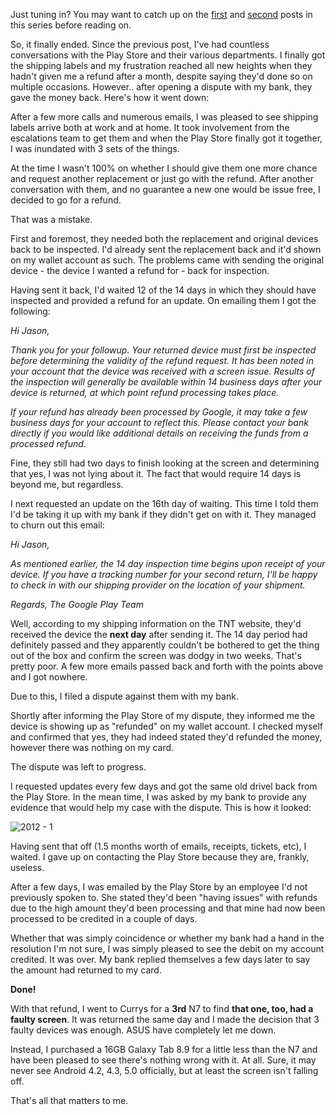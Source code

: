 <!---
title: "The Nexus 7 saga: Resolved"
date: "2012-11-25"
categories:
  - "mobile"
  - "reviews"
tags:
  - "7"
  - "asus"
  - "fault"
  - "google"
  - "n7"
  - "nexus-7"
  - "play-support"
  - "rma"
  - "screen"
  - "spongy-screen"
  - "washed-out"
  - "white-screen"
--->

Just tuning in? You may want to catch up on the [first](/2012/08/from-wows-to-woes-why-i-wont-be-recommending-a-nexus7-any-time-soon/ "From Wows to Woes – Why I won’t be recommending a Nexus7 any time soon.") and [second](/2012/08/the-nexus-7-saga-continues/ "The Nexus 7 saga continues") posts in this series before reading on.

So, it finally ended. Since the previous post, I've had countless conversations with the Play Store and their various departments. I finally got the shipping labels and my frustration reached all new heights when they hadn't given me a refund after a month, despite saying they'd done so on multiple occasions. However.. after opening a dispute with my bank, they gave the money back. Here's how it went down:

After a few more calls and numerous emails, I was pleased to see shipping labels arrive both at work and at home. It took involvement from the escalations team to get them and when the Play Store finally got it together, I was inundated with 3 sets of the things.

At the time I wasn't 100% on whether I should give them one more chance and request another replacement or just go with the refund. After another conversation with them, and no guarantee a new one would be issue free, I decided to go for a refund.

That was a mistake.

First and foremost, they needed both the replacement and original devices back to be inspected. I'd already sent the replacement back and it'd shown on my wallet account as such. The problems came with sending the original device - the device I wanted a refund for - back for inspection.

Having sent it back, I'd waited 12 of the 14 days in which they should have inspected and provided a refund for an update. On emailing them I got the following:

_Hi Jason,_

_Thank you for your followup. Your returned device must first be inspected before determining the validity of the refund request. It has been noted in your account that the device was received with a screen issue. Results of the inspection will generally be available within 14 business days after your device is returned, at which point refund processing takes place._

_If your refund has already been processed by Google, it may take a few business days for your account to reflect this. Please contact your bank directly if you would like additional details on receiving the funds from a processed refund._

Fine, they still had two days to finish looking at the screen and determining that yes, I was not lying about it. The fact that would require 14 days is beyond me, but regardless.

I next requested an update on the 16th day of waiting. This time I told them I'd be taking it up with my bank if they didn't get on with it. They managed to churn out this email:

_Hi Jason,_

_As mentioned earlier, the 14 day inspection time begins upon receipt of your device. If you have a tracking number for your second return, I'll be happy to check in with our shipping provider on the location of your shipment._

_Regards,_ _The Google Play Team_

Well, according to my shipping information on the TNT website, they'd received the device the **next day** after sending it. The 14 day period had definitely passed and they apparently couldn't be bothered to get the thing out of the box and confirm the screen was dodgy in two weeks. That's pretty poor. A few more emails passed back and forth with the points above and I got nowhere.

Due to this, I filed a dispute against them with my bank.

Shortly after informing the Play Store of my dispute, they informed me the device is showing up as "refunded" on my wallet account. I checked myself and confirmed that yes, they had indeed stated they'd refunded the money, however there was nothing on my card.

The dispute was left to progress.

I requested updates every few days and got the same old drivel back from the Play Store. In the mean time, I was asked by my bank to provide any evidence that would help my case with the dispute. This is how it looked:

![](/wp-content/uploads/2012/11/2012-1.jpg "2012 - 1")

Having sent that off (1.5 months worth of emails, receipts, tickets, etc), I waited. I gave up on contacting the Play Store because they are, frankly, useless.

After a few days, I was emailed by the Play Store by an employee I'd not previously spoken to. She stated they'd been "having issues" with refunds due to the high amount they'd been processing and that mine had now been processed to be credited in a couple of days.

Whether that was simply coincidence or whether my bank had a hand in the resolution I'm not sure, I was simply pleased to see the debit on my account credited. It was over. My bank replied themselves a few days later to say the amount had returned to my card.

**Done!**

With that refund, I went to Currys for a **3rd** N7 to find **that one, too, had a faulty screen**. It was returned the same day and I made the decision that 3 faulty devices was enough. ASUS have completely let me down.

Instead, I purchased a 16GB Galaxy Tab 8.9 for a little less than the N7 and have been pleased to see there's nothing wrong with it. At all. Sure, it may never see Android 4.2, 4.3, 5.0 officially, but at least the screen isn't falling off.

That's all that matters to me.
